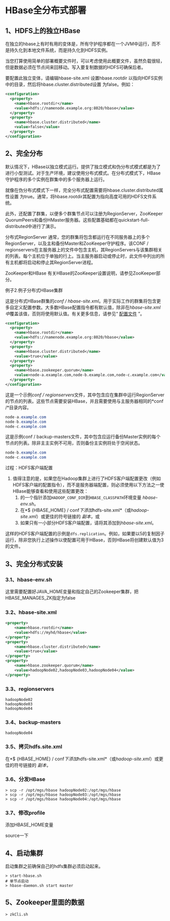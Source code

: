 # HBase全分布式部署

## 1、HDFS上的独立HBase

在独立的hbase上有时有用的变体是，所有守护程序都在一个JVM中运行，而不是持久化到本地文件系统，而是持久化到HDFS实例。

当您打算使用简单的部署概要文件时，可以考虑使用此概要文件，虽然负载很轻，但是数据必须在节点间来回移动。写入要复制数据的HDFS可确保后者。

要配置此独立变体，请编辑hbase-site.xml 设置hbase.rootdir 以指向HDFS实例中的目录，然后将hbase.cluster.distributed设置 为false。例如：

```xml
<configuration>
  <property>
    <name>hbase.rootdir</name>
    <value>hdfs://namenode.example.org:8020/hbase</value>
  </property>
  <property>
    <name>hbase.cluster.distributed</name>
    <value>false</value>
  </property>
</configuration>
```

## 2、完全分布

默认情况下，HBase以独立模式运行。提供了独立模式和伪分布式模式都是为了进行小型测试。对于生产环境，建议使用分布式模式。在分布式模式下，HBase守护程序的多个实例在群集中的多个服务器上运行。

就像在伪分布式模式下一样，完全分布式配置需要将hbase.cluster.distributed属性设置 为true。通常，将hbase.rootdir其配置为指向高度可用的HDFS文件系统。

此外，还配置了群集，以便多个群集节点可以注册为RegionServer，ZooKeeper QuorumPeers和备份HMaster服务器。这些配置基础都在quickstart-full-distributed中进行了演示。

分布式RegionServer
通常，您的群集将包含都运行在不同服务器上的多个RegionServer，以及主和备份Master和ZooKeeper守护程序。该CONF / regionservers在主服务器上的文件中包含主机，其RegionServers与该集群相关的列表。每个主机位于单独的行上。当主服务器启动或停止时，此文件中列出的所有主机都将启动和停止其RegionServer进程。

ZooKeeper和HBase
有关HBase的ZooKeeper设置说明，请参见ZooKeeper部分。

例子2.例子分布式HBase集群

这是分布式HBase群集的*conf / hbase-site.xml*。用于实际工作的群集将包含更多自定义配置参数。大多数HBase配置指令都有默认值，除非在*hbase-site.xml中*覆盖该值，否则将使用默认值。有关更多信息，请参见“ [配置文件](https://hbase.apache.org/book.html#config.files) ”。

```xml
<configuration>
  <property>
    <name>hbase.rootdir</name>
    <value>hdfs://namenode.example.org:8020/hbase</value>
  </property>
  <property>
    <name>hbase.cluster.distributed</name>
    <value>true</value>
  </property>
  <property>
    <name>hbase.zookeeper.quorum</name>
    <value>node-a.example.com,node-b.example.com,node-c.example.com</value>
  </property>
</configuration>
```

这是一个示例*conf / regionservers*文件，其中包含应在集群中运行RegionServer的节点的列表。这些节点需要安装HBase，并且需要使用与主服务器相同的*conf /*目录内容。

```java
node-a.example.com
node-b.example.com
node-c.example.com
```

这是示例conf / backup-masters文件，其中包含应运行备份Master实例的每个节点的列表。除非主主实例不可用，否则备份主实例将处于空闲状态。

```java
node-b.example.com
node-c.example.com
```

过程：HDFS客户端配置

1. 值得注意的是，如果您在Hadoop集群上进行了HDFS客户端配置更改（例如HDFS客户端的配置指令），而不是服务器端配置，则必须使用以下方法之一使HBase能够查看和使用这些配置更改：
   1. 的一个指针添加`HADOOP_CONF_DIR`到`HBASE_CLASSPATH`环境变量 *hbase-env.sh*。
   2. 在*$ {HBASE_HOME} / conf*下添加*hdfs-site.xml*（或*hadoop-site.xml*）或更佳的符号链接的 *副本*，或
   3. 如果只有一小部分HDFS客户端配置，请将其添加到*hbase-site.xml*。

这样的HDFS客户端配置的示例是`dfs.replication`。例如，如果要以5的复制因子运行，除非您执行上述操作以使配置可用于HBase，否则HBase将创建默认值为3的文件。

## 3、完全分布式安装

### 3.1、hbase-env.sh

这里需要配置好JAVA_HOME变量和指定自己的Zookeeper集群，把HBASE_MANAGES_ZK指定为false

### 3.2、hbase-site.xml

```xml
<property>
    <name>hbase.rootdir</name>
    <value>hdfs://myhd/hbase</value>
</property>
<property>
    <name>hbase.cluster.distributed</name>
    <value>true</value>
</property>
<property>
    <name>hbase.zookeeper.quorum</name>
    <value>hadoopNode02,hadoopNode03,hadoopNode04</value>
</property>
```

### 3.3、regionservers

```shell
hadoopNode02
hadoopNode03
hadoopNode04
```

### 3.4、backup-masters

```shell
hadoopNode04
```

### 3.5、拷贝hdfs.site.xml

在*$ {HBASE_HOME} / conf*下添加*hdfs-site.xml*（或*hadoop-site.xml*）或更佳的符号链接的 *副本*，

### 3.6、分发HBase

```shell
> scp -r /opt/mgs/hbase hadoopNode02:/opt/mgs/hbase
> scp -r /opt/mgs/hbase hadoopNode03:/opt/mgs/hbase
> scp -r /opt/mgs/hbase hadoopNode04:/opt/mgs/hbase
```

### 3.7、修改profile

添加HBASE_HOME变量

source一下

## 4、启动集群

启动集群之前确保自己的hdfs集群必须启动起来。

```shell
> start-hbase.sh
# 单节点启动 
> hbase-daemon.sh start master
```



## 5、Zookeeper里面的数据

```shell
> zkCli.sh

```

